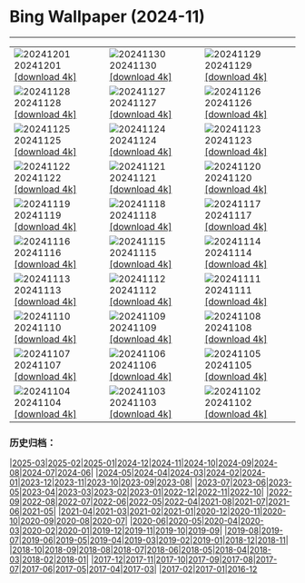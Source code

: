 # Bing Wallpaper (2024-11)
**************

<table><tr><td><img class="wallpaper" src="https://www.bing.com/th?id=OHR.IcebergsAntarctica_FR-FR7491065799_1920x1080.jpg" alt="20241201"> 20241201 <a class="wallpaper_link" href="https://www.bing.com/th?id=OHR.IcebergsAntarctica_FR-FR7491065799_UHD.jpg">[download 4k]</a></td><td><img class="wallpaper" src="https://www.bing.com/th?id=OHR.KilchurnAutumn_FR-FR7304840775_1920x1080.jpg" alt="20241130"> 20241130 <a class="wallpaper_link" href="https://www.bing.com/th?id=OHR.KilchurnAutumn_FR-FR7304840775_UHD.jpg">[download 4k]</a></td><td><img class="wallpaper" src="https://www.bing.com/th?id=OHR.MtStMichel_FR-FR7113909915_1920x1080.jpg" alt="20241129"> 20241129 <a class="wallpaper_link" href="https://www.bing.com/th?id=OHR.MtStMichel_FR-FR7113909915_UHD.jpg">[download 4k]</a></td></tr><tr><td><img class="wallpaper" src="https://www.bing.com/th?id=OHR.SemoisRiver_FR-FR4323889306_1920x1080.jpg" alt="20241128"> 20241128 <a class="wallpaper_link" href="https://www.bing.com/th?id=OHR.SemoisRiver_FR-FR4323889306_UHD.jpg">[download 4k]</a></td><td><img class="wallpaper" src="https://www.bing.com/th?id=OHR.RaidAlyzees_FR-FR4119370811_1920x1080.jpg" alt="20241127"> 20241127 <a class="wallpaper_link" href="https://www.bing.com/th?id=OHR.RaidAlyzees_FR-FR4119370811_UHD.jpg">[download 4k]</a></td><td><img class="wallpaper" src="https://www.bing.com/th?id=OHR.TrulliGrove_FR-FR3683617209_1920x1080.jpg" alt="20241126"> 20241126 <a class="wallpaper_link" href="https://www.bing.com/th?id=OHR.TrulliGrove_FR-FR3683617209_UHD.jpg">[download 4k]</a></td></tr><tr><td><img class="wallpaper" src="https://www.bing.com/th?id=OHR.AmboseliGiraffes_FR-FR8363811171_1920x1080.jpg" alt="20241125"> 20241125 <a class="wallpaper_link" href="https://www.bing.com/th?id=OHR.AmboseliGiraffes_FR-FR8363811171_UHD.jpg">[download 4k]</a></td><td><img class="wallpaper" src="https://www.bing.com/th?id=OHR.ParisAutumn_FR-FR3278291664_1920x1080.jpg" alt="20241124"> 20241124 <a class="wallpaper_link" href="https://www.bing.com/th?id=OHR.ParisAutumn_FR-FR3278291664_UHD.jpg">[download 4k]</a></td><td><img class="wallpaper" src="https://www.bing.com/th?id=OHR.FibonacciAloe_FR-FR2896003531_1920x1080.jpg" alt="20241123"> 20241123 <a class="wallpaper_link" href="https://www.bing.com/th?id=OHR.FibonacciAloe_FR-FR2896003531_UHD.jpg">[download 4k]</a></td></tr><tr><td><img class="wallpaper" src="https://www.bing.com/th?id=OHR.ZafraCastle_FR-FR2717876307_1920x1080.jpg" alt="20241122"> 20241122 <a class="wallpaper_link" href="https://www.bing.com/th?id=OHR.ZafraCastle_FR-FR2717876307_UHD.jpg">[download 4k]</a></td><td><img class="wallpaper" src="https://www.bing.com/th?id=OHR.LionCubs_FR-FR2539679303_1920x1080.jpg" alt="20241121"> 20241121 <a class="wallpaper_link" href="https://www.bing.com/th?id=OHR.LionCubs_FR-FR2539679303_UHD.jpg">[download 4k]</a></td><td><img class="wallpaper" src="https://www.bing.com/th?id=OHR.BeyondSaype_FR-FR1795905140_1920x1080.jpg" alt="20241120"> 20241120 <a class="wallpaper_link" href="https://www.bing.com/th?id=OHR.BeyondSaype_FR-FR1795905140_UHD.jpg">[download 4k]</a></td></tr><tr><td><img class="wallpaper" src="https://www.bing.com/th?id=OHR.TasmansArch_FR-FR3887612340_1920x1080.jpg" alt="20241119"> 20241119 <a class="wallpaper_link" href="https://www.bing.com/th?id=OHR.TasmansArch_FR-FR3887612340_UHD.jpg">[download 4k]</a></td><td><img class="wallpaper" src="https://www.bing.com/th?id=OHR.PorthcawlLighthouse_FR-FR3687906997_1920x1080.jpg" alt="20241118"> 20241118 <a class="wallpaper_link" href="https://www.bing.com/th?id=OHR.PorthcawlLighthouse_FR-FR3687906997_UHD.jpg">[download 4k]</a></td><td><img class="wallpaper" src="https://www.bing.com/th?id=OHR.RedStag_FR-FR3460398465_1920x1080.jpg" alt="20241117"> 20241117 <a class="wallpaper_link" href="https://www.bing.com/th?id=OHR.RedStag_FR-FR3460398465_UHD.jpg">[download 4k]</a></td></tr><tr><td><img class="wallpaper" src="https://www.bing.com/th?id=OHR.FrieslandNetherlands_FR-FR3199784151_1920x1080.jpg" alt="20241116"> 20241116 <a class="wallpaper_link" href="https://www.bing.com/th?id=OHR.FrieslandNetherlands_FR-FR3199784151_UHD.jpg">[download 4k]</a></td><td><img class="wallpaper" src="https://www.bing.com/th?id=OHR.YiPengLanterns_FR-FR2863208745_1920x1080.jpg" alt="20241115"> 20241115 <a class="wallpaper_link" href="https://www.bing.com/th?id=OHR.YiPengLanterns_FR-FR2863208745_UHD.jpg">[download 4k]</a></td><td><img class="wallpaper" src="https://www.bing.com/th?id=OHR.ManarolaItaly_FR-FR8734568638_1920x1080.jpg" alt="20241114"> 20241114 <a class="wallpaper_link" href="https://www.bing.com/th?id=OHR.ManarolaItaly_FR-FR8734568638_UHD.jpg">[download 4k]</a></td></tr><tr><td><img class="wallpaper" src="https://www.bing.com/th?id=OHR.KelpForest_FR-FR8537337820_1920x1080.jpg" alt="20241113"> 20241113 <a class="wallpaper_link" href="https://www.bing.com/th?id=OHR.KelpForest_FR-FR8537337820_UHD.jpg">[download 4k]</a></td><td><img class="wallpaper" src="https://www.bing.com/th?id=OHR.Moorea_FR-FR8377929183_1920x1080.jpg" alt="20241112"> 20241112 <a class="wallpaper_link" href="https://www.bing.com/th?id=OHR.Moorea_FR-FR8377929183_UHD.jpg">[download 4k]</a></td><td><img class="wallpaper" src="https://www.bing.com/th?id=OHR.Banff24_FR-FR8236269164_1920x1080.jpg" alt="20241111"> 20241111 <a class="wallpaper_link" href="https://www.bing.com/th?id=OHR.Banff24_FR-FR8236269164_UHD.jpg">[download 4k]</a></td></tr><tr><td><img class="wallpaper" src="https://www.bing.com/th?id=OHR.VendeeGlobe_FR-FR8019139667_1920x1080.jpg" alt="20241110"> 20241110 <a class="wallpaper_link" href="https://www.bing.com/th?id=OHR.VendeeGlobe_FR-FR8019139667_UHD.jpg">[download 4k]</a></td><td><img class="wallpaper" src="https://www.bing.com/th?id=OHR.MoroccoMilkyWay_FR-FR7350408140_1920x1080.jpg" alt="20241109"> 20241109 <a class="wallpaper_link" href="https://www.bing.com/th?id=OHR.MoroccoMilkyWay_FR-FR7350408140_UHD.jpg">[download 4k]</a></td><td><img class="wallpaper" src="https://www.bing.com/th?id=OHR.GlacialRivers_FR-FR7112624449_1920x1080.jpg" alt="20241108"> 20241108 <a class="wallpaper_link" href="https://www.bing.com/th?id=OHR.GlacialRivers_FR-FR7112624449_UHD.jpg">[download 4k]</a></td></tr><tr><td><img class="wallpaper" src="https://www.bing.com/th?id=OHR.CanadaWolves_FR-FR6675938333_1920x1080.jpg" alt="20241107"> 20241107 <a class="wallpaper_link" href="https://www.bing.com/th?id=OHR.CanadaWolves_FR-FR6675938333_UHD.jpg">[download 4k]</a></td><td><img class="wallpaper" src="https://www.bing.com/th?id=OHR.ShiShiBeach_FR-FR6500831097_1920x1080.jpg" alt="20241106"> 20241106 <a class="wallpaper_link" href="https://www.bing.com/th?id=OHR.ShiShiBeach_FR-FR6500831097_UHD.jpg">[download 4k]</a></td><td><img class="wallpaper" src="https://www.bing.com/th?id=OHR.YucatanFlamingos_FR-FR7541144444_1920x1080.jpg" alt="20241105"> 20241105 <a class="wallpaper_link" href="https://www.bing.com/th?id=OHR.YucatanFlamingos_FR-FR7541144444_UHD.jpg">[download 4k]</a></td></tr><tr><td><img class="wallpaper" src="https://www.bing.com/th?id=OHR.CumbriaAutumn_FR-FR6304384185_1920x1080.jpg" alt="20241104"> 20241104 <a class="wallpaper_link" href="https://www.bing.com/th?id=OHR.CumbriaAutumn_FR-FR6304384185_UHD.jpg">[download 4k]</a></td><td><img class="wallpaper" src="https://www.bing.com/th?id=OHR.YucatanBiosphere_FR-FR6083251753_1920x1080.jpg" alt="20241103"> 20241103 <a class="wallpaper_link" href="https://www.bing.com/th?id=OHR.YucatanBiosphere_FR-FR6083251753_UHD.jpg">[download 4k]</a></td><td><img class="wallpaper" src="https://www.bing.com/th?id=OHR.BisonYellowstone_FR-FR6975480201_1920x1080.jpg" alt="20241102"> 20241102 <a class="wallpaper_link" href="https://www.bing.com/th?id=OHR.BisonYellowstone_FR-FR6975480201_UHD.jpg">[download 4k]</a></td></tr></table>

### 历史归档：

|[2025-03](/../2025-03/2025-03.md)|[2025-02](/../2025-02/2025-02.md)|[2025-01](/../2025-01/2025-01.md)|[2024-12](/../2024-12/2024-12.md)|[2024-11](/2024-11.md)|[2024-10](/../2024-10/2024-10.md)|[2024-09](/../2024-09/2024-09.md)|[2024-08](/../2024-08/2024-08.md)|[2024-07](/../2024-07/2024-07.md)|[2024-06](/../2024-06/2024-06.md)|
|[2024-05](/../2024-05/2024-05.md)|[2024-04](/../2024-04/2024-04.md)|[2024-03](/../2024-03/2024-03.md)|[2024-02](/../2024-02/2024-02.md)|[2024-01](/../2024-01/2024-01.md)|[2023-12](/../2023-12/2023-12.md)|[2023-11](/../2023-11/2023-11.md)|[2023-10](/../2023-10/2023-10.md)|[2023-09](/../2023-09/2023-09.md)|[2023-08](/../2023-08/2023-08.md)|
|[2023-07](/../2023-07/2023-07.md)|[2023-06](/../2023-06/2023-06.md)|[2023-05](/../2023-05/2023-05.md)|[2023-04](/../2023-04/2023-04.md)|[2023-03](/../2023-03/2023-03.md)|[2023-02](/../2023-02/2023-02.md)|[2023-01](/../2023-01/2023-01.md)|[2022-12](/../2022-12/2022-12.md)|[2022-11](/../2022-11/2022-11.md)|[2022-10](/../2022-10/2022-10.md)|
|[2022-09](/../2022-09/2022-09.md)|[2022-08](/../2022-08/2022-08.md)|[2022-07](/../2022-07/2022-07.md)|[2022-06](/../2022-06/2022-06.md)|[2022-05](/../2022-05/2022-05.md)|[2022-04](/../2022-04/2022-04.md)|[2021-08](/../2021-08/2021-08.md)|[2021-07](/../2021-07/2021-07.md)|[2021-06](/../2021-06/2021-06.md)|[2021-05](/../2021-05/2021-05.md)|
|[2021-04](/../2021-04/2021-04.md)|[2021-03](/../2021-03/2021-03.md)|[2021-02](/../2021-02/2021-02.md)|[2021-01](/../2021-01/2021-01.md)|[2020-12](/../2020-12/2020-12.md)|[2020-11](/../2020-11/2020-11.md)|[2020-10](/../2020-10/2020-10.md)|[2020-09](/../2020-09/2020-09.md)|[2020-08](/../2020-08/2020-08.md)|[2020-07](/../2020-07/2020-07.md)|
|[2020-06](/../2020-06/2020-06.md)|[2020-05](/../2020-05/2020-05.md)|[2020-04](/../2020-04/2020-04.md)|[2020-03](/../2020-03/2020-03.md)|[2020-02](/../2020-02/2020-02.md)|[2020-01](/../2020-01/2020-01.md)|[2019-12](/../2019-12/2019-12.md)|[2019-11](/../2019-11/2019-11.md)|[2019-10](/../2019-10/2019-10.md)|[2019-09](/../2019-09/2019-09.md)|
|[2019-08](/../2019-08/2019-08.md)|[2019-07](/../2019-07/2019-07.md)|[2019-06](/../2019-06/2019-06.md)|[2019-05](/../2019-05/2019-05.md)|[2019-04](/../2019-04/2019-04.md)|[2019-03](/../2019-03/2019-03.md)|[2019-02](/../2019-02/2019-02.md)|[2019-01](/../2019-01/2019-01.md)|[2018-12](/../2018-12/2018-12.md)|[2018-11](/../2018-11/2018-11.md)|
|[2018-10](/../2018-10/2018-10.md)|[2018-09](/../2018-09/2018-09.md)|[2018-08](/../2018-08/2018-08.md)|[2018-07](/../2018-07/2018-07.md)|[2018-06](/../2018-06/2018-06.md)|[2018-05](/../2018-05/2018-05.md)|[2018-04](/../2018-04/2018-04.md)|[2018-03](/../2018-03/2018-03.md)|[2018-02](/../2018-02/2018-02.md)|[2018-01](/../2018-01/2018-01.md)|
|[2017-12](/../2017-12/2017-12.md)|[2017-11](/../2017-11/2017-11.md)|[2017-10](/../2017-10/2017-10.md)|[2017-09](/../2017-09/2017-09.md)|[2017-08](/../2017-08/2017-08.md)|[2017-07](/../2017-07/2017-07.md)|[2017-06](/../2017-06/2017-06.md)|[2017-05](/../2017-05/2017-05.md)|[2017-04](/../2017-04/2017-04.md)|[2017-03](/../2017-03/2017-03.md)|
|[2017-02](/../2017-02/2017-02.md)|[2017-01](/../2017-01/2017-01.md)|[2016-12](/../2016-12/2016-12.md)